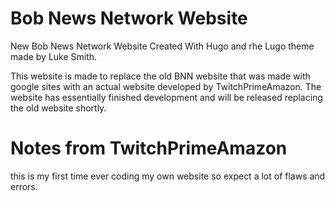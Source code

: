# Bob News Network Website
New Bob News Network Website Created With Hugo and rhe Lugo theme made by Luke Smith.

This website is made to replace the old BNN website that was made with google sites with an actual website developed by TwitchPrimeAmazon.
The website has essentially finished development and will be released replacing the old website shortly.


# Notes from TwitchPrimeAmazon
this is my first time ever coding my own website so expect a lot of flaws and errors.
